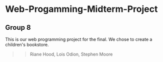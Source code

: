 # Web-Progamming-Midterm-Project

## Group 8 

This is our web programming project for the final. We chose to create a children's bookstore.

>> Riane Hood, Lois Odion, Stephen Moore
